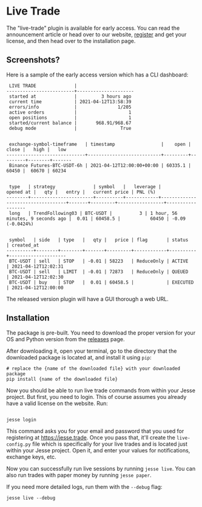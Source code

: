 # Live Trade

The "live-trade" plugin is available for early access. You can read the announcement article or head over to our website, [register](https://jesse.trade/register) and get your license, and then head over to the installation page. 


<!-- ## When will it be released?
It will be released a few weeks (or months) after the release of the "optimize" mode. 

**[Update 1:]** The optimize mode is out now. Next step is the livetrade module.  
**[Update 2:]** It'll be available for the early-access by the end of the first week of April.  -->

## Screenshots?
Here is a sample of the early access version which has a CLI dashboard:

```
 LIVE TRADE              |
-------------------------+---------------------
 started at              |         3 hours ago
 current time            | 2021-04-12T13:58:39
 errors/info             |               1/205
 active orders           |                   1
 open positions          |                   1
 started/current balance |       968.91/968.67
 debug mode              |                True


 exchange-symbol-timeframe   | timestamp                 |    open |   close |   high |   low
-----------------------------+---------------------------+---------+---------+--------+-------
 Binance Futures-BTC-USDT-6h | 2021-04-12T12:00:00+00:00 | 60335.1 |   60450 |  60670 | 60234


 type   | strategy              | symbol   |   leverage |                         opened at |   qty |   entry |   current price | PNL (%)
--------+-----------------------+----------+------------+-----------------------------------+-------+---------+-----------------+------------------
 long   | TrendFollowing03 | BTC-USDT |          3 | 1 hour, 56 minutes, 9 seconds ago |  0.01 | 60458.5 |           60450 | -0.09 (-0.0424%)


 symbol   | side   | type   |   qty |   price | flag       | status   | created_at
----------+--------+--------+-------+---------+------------+----------+---------------------
 BTC-USDT | sell   | STOP   | -0.01 | 58223   | ReduceOnly | ACTIVE   | 2021-04-12T12:02:31
 BTC-USDT | sell   | LIMIT  | -0.01 | 72873   | ReduceOnly | QUEUED   | 2021-04-12T12:02:30
 BTC-USDT | buy    | STOP   |  0.01 | 60458.5 |            | EXECUTED | 2021-04-12T12:00:00
 ```

The released version plugin will have a GUI thorough a web URL. 


## Installation
The package is pre-built. You need to download the proper version for your OS and Python version from the [releases](https://jesse.trade/releases) page. 

After downloading it, open your terminal, go to the directory that the downloaded package is located at, and install it using `pip`:

```
# replace the {name of the downloaded file} with your downloaded package
pip install {name of the downloaded file}
```

Now you should be able to run live trade commands from within your Jesse project. But first, you need to login. This of course assumes you already have a valid license on the website. Run:
```

jesse login
```

This command asks you for your email and password that you used for registering at https://jesse.trade. Once you pass that, it'll create the `live-config.py` file which is specifically for your live trades and is located just within your Jesse project. Open it, and enter your values for notifications, exchange keys, etc. 

Now you can successfully run live sessions by running `jesse live`. You can also run trades with paper money by running `jesse paper`. 

If you need more detailed logs, run them with the `--debug` flag:
```
jesse live --debug
```